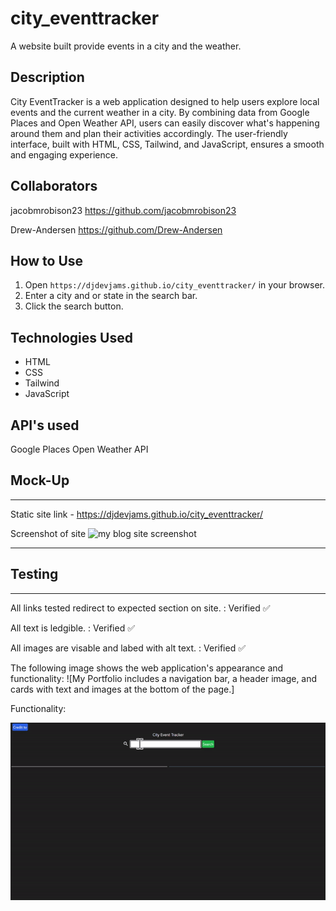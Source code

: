 # city_eventtracker
A website built provide events in a city and the weather.

## Description
City EventTracker is a web application designed to help users explore local events and the current weather in a city. By combining data from Google Places and Open Weather API, users can easily discover what's happening around them and plan their activities accordingly. The user-friendly interface, built with HTML, CSS, Tailwind, and JavaScript, ensures a smooth and engaging experience.

## Collaborators
jacobmrobison23 https://github.com/jacobmrobison23

Drew-Andersen https://github.com/Drew-Andersen

## How to Use
1. Open `https://djdevjams.github.io/city_eventtracker/` in your browser.
2. Enter a city and or state in the search bar.
3. Click the search button.


## Technologies Used
- HTML
- CSS
- Tailwind
- JavaScript

## API's used

Google Places 
Open Weather API


## Mock-Up

----

Static site link - https://djdevjams.github.io/city_eventtracker/

Screenshot of site
<img src="./assets/images/djdevjams.github.io_city_eventtracker.phg" alt="my blog site screenshot">

----


## Testing
---
All links tested redirect to expected section on site. : Verified ✅

All text is ledgible. : Verified ✅
>
All images are visable and labed with alt text. : Verified ✅

The following image shows the web application's appearance and functionality:
![My Portfolio includes a navigation bar, a header image, and cards with text and images at the bottom of the page.]

Functionality:

<img src="./assets/images/city_eventtracker.gif" alt="function test for site">